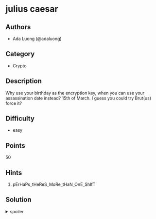 # julius caesar

## Authors
* Ada Luong (@adaluong)

## Category
* Crypto

## Description
Why use your birthday as the encryption key, when you can use your assassination date instead? 15th of March. I guess you could try Brut(us) force it?

## Difficulty
* easy

## Points
50

## Hints
1. pErHaPs_tHeReS_MoRe_tHaN_OnE_ShIfT

## Solution
<details>
<summary>spoiler</summary>

### Idea
Caesar cipher but for every second character, with shifts being 15 and 3

### Walkthrough
See decryption function in `julius-caesar-solution.py`

### Flag
`FLAG{I_CAME_I_SAW_I_CONQUEREDD}`
</details>